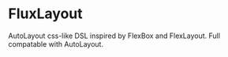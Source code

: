 # FluxLayout

AutoLayout css-like DSL inspired by FlexBox and FlexLayout. Full compatable with AutoLayout.
